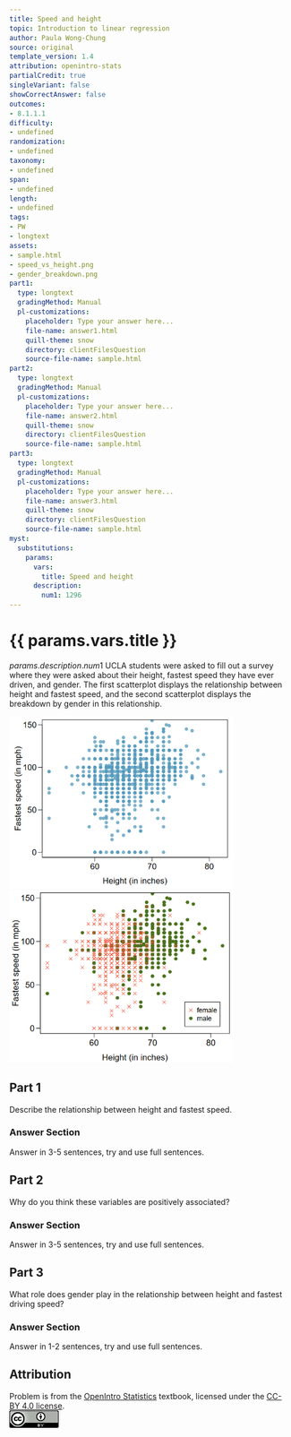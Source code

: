 ```yaml
---
title: Speed and height
topic: Introduction to linear regression
author: Paula Wong-Chung
source: original
template_version: 1.4
attribution: openintro-stats
partialCredit: true
singleVariant: false
showCorrectAnswer: false
outcomes:
- 8.1.1.1
difficulty:
- undefined
randomization:
- undefined
taxonomy:
- undefined
span:
- undefined
length:
- undefined
tags:
- PW
- longtext
assets:
- sample.html
- speed_vs_height.png
- gender_breakdown.png
part1:
  type: longtext
  gradingMethod: Manual
  pl-customizations:
    placeholder: Type your answer here...
    file-name: answer1.html
    quill-theme: snow
    directory: clientFilesQuestion
    source-file-name: sample.html
part2:
  type: longtext
  gradingMethod: Manual
  pl-customizations:
    placeholder: Type your answer here...
    file-name: answer2.html
    quill-theme: snow
    directory: clientFilesQuestion
    source-file-name: sample.html
part3:
  type: longtext
  gradingMethod: Manual
  pl-customizations:
    placeholder: Type your answer here...
    file-name: answer3.html
    quill-theme: snow
    directory: clientFilesQuestion
    source-file-name: sample.html
myst:
  substitutions:
    params:
      vars:
        title: Speed and height
      description:
        num1: 1296
---
```

# {{ params.vars.title }}
${{ params.description.num1 }}$ UCLA students were asked to fill out a survey where they were asked about their height, fastest speed they have ever driven, and gender. The first scatterplot displays the relationship between height and fastest speed, and the second scatterplot displays the breakdown by gender in this relationship.

<img src="speed_vs_height.png" alt="A scatterplot is shown. The horizontal axis represents 'Height (in inches)' with values ranging from about 50 to 80. The vertical axis represents 'Fastest Speed (in mph)' and has values ranging from 0 to 150. First, it is worth noting that there several points along the bottom of the plot with a fastest speed of 0 mph. The remainder of the description will concentrate on the other points. A small portion of the points are shown with heights below 60 inches, and these have fastest speeds mostly ranging from about 70 to 110 mph. For points shown with heights between 60 and 70, fastest speeds mostly ranged from about 30 to 120 mph. For points shown with heights of 70 or more, fastest speeds mostly ranged from about 50 to 140 mph. There were no points corresponding to heights greater than 75 that had fastest speeds slower than about 75 mph, which left a sort of gap in the lower right portion of the scatterplot." width=400>

<img src="gender_breakdown.png" alt="A scatterplot is shown, where points are colored to differentiate between males and females. The horizontal axis represents 'Height (in inches)' with values ranging from about 50 to 80. The vertical axis represents 'Fastest Speed (in mph)' and has values ranging from 0 to 150. Female heights are largely 70 inches or smaller, while Male heights are largely 65 inches and taller. When focusing exclusively on Females, no upward trend is evident, with about 95\% of observations having Fastest Speed between about 30 mph and 120 mph. When focusing exclusively on Males, no upward trend is evident there either, with about 95\% of observations having Fastest Speed between about 50 mph and 140 mph. In contrast, if we ignore the male/female differentiation, there is a slight upward trend in the points." width=400>

## Part 1

Describe the relationship between height and fastest speed.

### Answer Section

Answer in 3-5 sentences, try and use full sentences.

## Part 2

Why do you think these variables are positively associated?

### Answer Section

Answer in 3-5 sentences, try and use full sentences.

## Part 3

What role does gender play in the relationship between height and fastest driving speed?

### Answer Section

Answer in 1-2 sentences, try and use full sentences.

## Attribution

Problem is from the [OpenIntro Statistics](https://openintro.org/book/os/) textbook, licensed under the [CC-BY 4.0 license](https://creativecommons.org/licenses/by/4.0/).<br>![Image representing the Creative Commons 4.0 BY license.](https://raw.githubusercontent.com/firasm/bits/master/by.png)